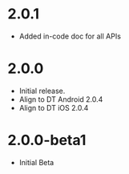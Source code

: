 # 2.0.1

* Added in-code doc for all APIs

# 2.0.0

* Initial release.
* Align to DT Android 2.0.4
* Align to DT iOS 2.0.4

# 2.0.0-beta1

* Initial Beta